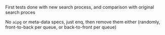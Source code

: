 First tests done with new search process, and comparison with original search proces

No ```aipg``` or meta-data specs, just enq, then remove them either (randomly, front-to-back per queue, or back-to-front per queue)